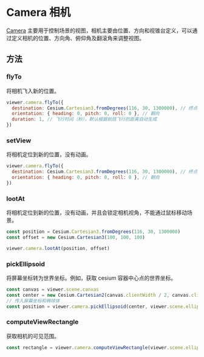 # Camera 相机

[Camera](https://cesium.com/learn/ion-sdk/ref-doc/Camera.html) 主要用于控制场景的视图，相机主要由位置、方向和视锥台定义，可以通过定义相机的位置、方向角、俯仰角及翻滚角来调整视图。

## 方法

### flyTo

将相机飞入新的位置。

```js
viewer.camera.flyTo({
  destination: Cesium.Cartesian3.fromDegrees(116, 30, 1300000), // 终点位置
  orientation: { heading: 0, pitch: 0, roll: 0 }, // 朝向
  duration: 1, // 飞行时间（秒），默认根据航班飞行的距离自动生成
})
```

### setView

将相机定位到新的位置，没有动画。

```js
viewer.camera.flyTo({
  destination: Cesium.Cartesian3.fromDegrees(116, 30, 1300000), // 终点位置
  orientation: { heading: 0, pitch: 0, roll: 0 }, // 朝向
})
```

### lootAt

将相机定位到新的位置，没有动画，并且会锁定相机视角，不能通过鼠标移动场景。

```js
const position = Cesium.Cartesian3.fromDegrees(116, 30, 1300000)
const offset = new Cesium.Cartesian3(100, 100, 100)

viewer.camera.lootAt(position, offset)
```

### pickEllipsoid

将屏幕坐标转为世界坐标。例如，获取 cesium 容器中心点的世界坐标。

```js
const canvas = viewer.scene.canvas
const center = new Cesium.Cartesian2(canvas.clientWidth / 2, canvas.clientHeight / 2)
// 传入屏幕坐标和椭球体
const position = viewer.camera.pickEllipsoid(center, viewer.scene.ellipsoid)
```

### computeViewRectangle

获取相机的可见范围。

```js
const rectangle = viewer.camera.computeViewRectangle(viewer.scene.ellipsoid)
```